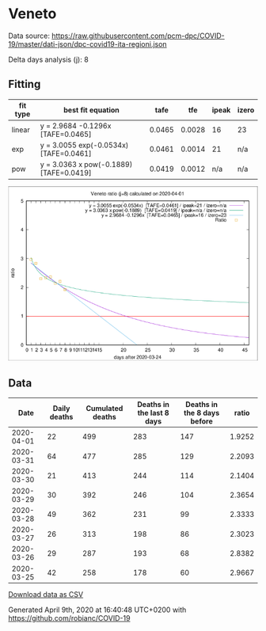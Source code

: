 # Veneto

Data source: https://raw.githubusercontent.com/pcm-dpc/COVID-19/master/dati-json/dpc-covid19-ita-regioni.json

Delta days analysis (j): 8

## Fitting 
|fit type|best fit equation|tafe|tfe|ipeak|izero|
|-------|-----|--------|------|---|---|
|linear|y = 2.9684 -0.1296x  [TAFE=0.0465]|0.0465|0.0028|16|23|
|exp|y = 3.0055 exp(-0.0534x)  [TAFE=0.0461]|0.0461|0.0014|21|n/a|
|pow|y = 3.0363 x pow(-0.1889)  [TAFE=0.0419]|0.0419|0.0012|n/a|n/a|

![Plot](COVID-19_veneto_j8_2020-04-01.png)

## Data
|Date|Daily deaths|Cumulated deaths|Deaths in the last 8 days|Deaths in the 8 days before|ratio|
|----|----------|-----------|-------|--------------------|-----|
|2020-04-01|22|499|283|147|1.9252|
|2020-03-31|64|477|285|129|2.2093|
|2020-03-30|21|413|244|114|2.1404|
|2020-03-29|30|392|246|104|2.3654|
|2020-03-28|49|362|231|99|2.3333|
|2020-03-27|26|313|198|86|2.3023|
|2020-03-26|29|287|193|68|2.8382|
|2020-03-25|42|258|178|60|2.9667|

[Download data as CSV](COVID-19_veneto_j8_2020-04-01.csv)

Generated April 9th, 2020 at 16:40:48 UTC+0200 with https://github.com/robianc/COVID-19
